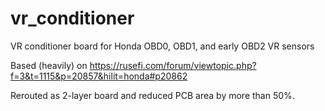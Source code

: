 # vr_conditioner

VR conditioner board for Honda OBD0, OBD1, and early OBD2 VR sensors

Based (heavily) on https://rusefi.com/forum/viewtopic.php?f=3&t=1115&p=20857&hilit=honda#p20862

Rerouted as 2-layer board and reduced PCB area by more than 50%.
